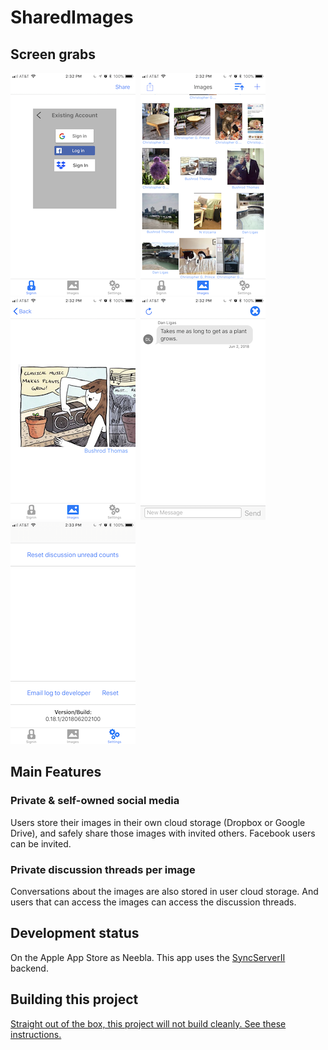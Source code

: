 # SharedImages

## Screen grabs

<kbd>
  <img src="./Screenshots/SignIn.png">
</kbd>

<kbd>
  <img src="./Screenshots/Images.png">
</kbd>

<kbd>
  <img src="./Screenshots/Plants.png">
</kbd>

<kbd>
  <img src="./Screenshots/Discussion.png">
</kbd>

<kbd>
  <img src="./Screenshots/Settings.png">
</kbd>

## Main Features

### Private & self-owned social media

Users store their images in their own cloud storage (Dropbox or Google Drive), and safely share those images with invited others. Facebook users can be invited.

### Private discussion threads per image

Conversations about the images are also stored in user cloud storage. And users that can access the images can access the discussion threads.

## Development status

On the Apple App Store as Neebla. This app uses the [SyncServerII](https://github.com/crspybits/SyncServerII/) backend.

## Building this project

[Straight out of the box, this project will not build cleanly. See these instructions.](https://crspybits.github.io/SyncServerII/#SHAREDIMAGES)
